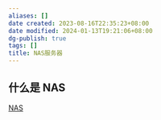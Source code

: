 ```yaml
---
aliases: []
date created: 2023-08-16T22:35:23+08:00
date modified: 2024-01-13T19:21:06+08:00
dg-publish: true
tags: []
title: NAS服务器
---
```


## 什么是 NAS
[NAS](../../创建、效率与技巧/备份与同步/NAS.md)